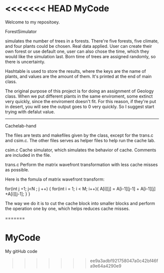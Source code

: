 <<<<<<< HEAD
MyCode
======

Welcome to my repositoey.



ForestSimulator

simulates the number of trees in a forests. There're five forests, five climate, and four plants could be chosen. Real data applied.  User can create their own forest or use default one, user can also chose the time, which they would like the simulation last. Born time of trees are assigned randomly, so there is uncertainty. 

Hashtable is used to store the results, where the keys are the name of plants, and values are the amount of them. It's printed at the end of main class.

The original purpose of this project is for doing an assignment of Geology class. When we put different plants in the same enviroment, some extinct very quickly, since the enviroment doesn't fit. For this reason, if they're put in desert, you will see the output goes to 0 very quickly. So I suggest start trying with defalut value. 

----------------------------------------------------

Cachelab-hand

The files are tests and makefiles given by the class, except for the trans.c and csim.c. The other files serves as helper files to help run the cache lab. 

csim.c
Cache simulator, which simulates the behavior of cache. Comments are included in the file.

trans.c
Perform the matrix wavefront transformation with less cache misses as possible.

Here is the fomula of matrix wavefront transform:

for(int j =1; j<N ; j ++)
{
	for(int i = 1; i < M; i++){
		A[i][j] = A[i-1][j-1] + A[i-1][j] +A[i][j-1];
	}
}

The way we do it is to cut the cache block into smaller blocks and perform the operation one by one, which helps reduces cache misses.


=======
# MyCode
My gitHub code
>>>>>>> ee9a3adbf921758047a0c42bf46fa9e64a4290e9
